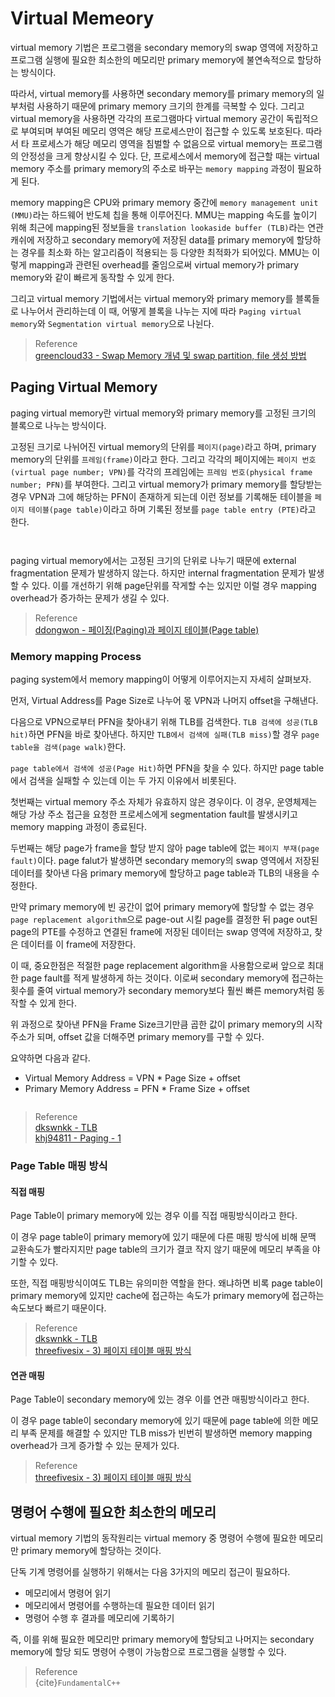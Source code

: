 # Virtual Memeory
virtual memory 기법은 프로그램을 secondary memory의 swap 영역에 저장하고 프로그램 실행에 필요한 최소한의 메모리만 primary memory에 불연속적으로 할당하는 방식이다. 

따라서, virtual memory를 사용하면 secondary memory를 primary memory의 일부처럼 사용하기 때문에 primary memory 크기의 한계를 극복할 수 있다. 그리고 virtual memory을 사용하면 각각의 프로그램마다 virtual memory 공간이 독립적으로 부여되며 부여된 메모리 영역은 해당 프로세스만이 접근할 수 있도록 보호된다. 따라서 타 프로세스가 해당 메모리 영역을 침벌할 수 없음으로 virtual memory는 프로그램의 안정성을 크게 향상시킬 수 있다. 단, 프로세스에서 memory에 접근할 때는 virtual memory 주소를 primary memory의 주소로 바꾸는 `memory mapping` 과정이 필요하게 된다.

memory mapping은 CPU와 primary memory 중간에 `memory management unit (MMU)`라는 하드웨어 반도체 칩을 통해 이루어진다. MMU는 mapping 속도를 높이기 위해 최근에 mapping된 정보들을 `translation lookaside buffer (TLB)`라는 연관 캐쉬에 저장하고 secondary memory에 저장된 data를 primary memory에 할당하는 경우를 최소화 하는 알고리즘이 적용되는 등 다양한 최적화가 되어있다. MMU는 이렇게 mapping과 관련된 overhead를 줄임으로써 virtual memory가 primary memory와 같이 빠르게 동작할 수 있게 한다.

그리고 virtual memory 기법에서는 virtual memory와 primary memory를 블록들로 나누어서 관리하는데 이 때, 어떻게 블록을 나누는 지에 따라 `Paging virtual memory`와 `Segmentation virtual memory`으로 나뉜다.

> Reference  
> [greencloud33 - Swap Memory 개념 및 swap partition, file 생성 방법](https://greencloud33.tistory.com/47)   

## Paging Virtual Memory
paging virtual memory란 virtual memory와 primary memory를 고정된 크기의 블록으로 나누는 방식이다.

고정된 크기로 나뉘어진 virtual memory의 단위를 `페이지(page)`라고 하며, primary memory의 단위를 `프레임(frame)`이라고 한다. 그리고 각각의 페이지에는 `페이지 번호(virtual page number; VPN)`를 각각의 프레임에는 `프레임 번호(physical frame number; PFN)`를 부여한다. 그리고 virtual memory가 primary memory를 할당받는 경우 VPN과 그에 해당하는 PFN이 존재하게 되는데 이런 정보를 기록해둔 테이블을 `페이지 테이블(page table)`이라고 하며 기록된 정보를 `page table entry (PTE)`라고 한다.

```{figure} _image/0201.png
``` 

```{figure} _image/0202.png
```

paging virtual memory에서는 고정된 크기의 단위로 나누기 때문에 external fragmentation 문제가 발생하지 않는다. 하지만 internal fragmentation 문제가 발생할 수 있다. 이를 개선하기 위해 page단위를 작게할 수는 있지만 이럴 경우 mapping overhead가 증가하는 문제가 생길 수 있다.



> Reference  
> [ddongwon - 페이징(Paging)과 페이지 테이블(Page table)](https://ddongwon.tistory.com/49)  

### Memory mapping Process
paging system에서 memory mapping이 어떻게 이루어지는지 자세히 살펴보자.

먼저, Virtual Address를 Page Size로 나누어 몫 VPN과 나머지 offset을 구해낸다.

다음으로 VPN으로부터 PFN을 찾아내기 위해 TLB를 검색한다. `TLB 검색에 성공(TLB hit)`하면 PFN을 바로 찾아낸다. 하지만 `TLB에서 검색에 실패(TLB miss)`할 경우 `page table을 검색(page walk)`한다.

`page table에서 검색에 성공(Page Hit)`하면 PFN을 찾을 수 있다. 하지만 page table에서 검색을 실패할 수 있는데 이는 두 가지 이유에서 비롯된다. 

첫번째는 virtual memory 주소 자체가 유효하지 않은 경우이다. 이 경우, 운영체제는 해당 가상 주소 접근을 요청한 프로세스에게 segmentation fault를 발생시키고 memory mapping 과정이 종료된다. 

두번째는 해당 page가 frame을 할당 받지 않아 page table에 없는 `페이지 부재(page fault)`이다. page falut가 발생하면 secondary memory의 swap 영역에서 저장된 데이터를 찾아낸 다음 primary memory에 할당하고 page table과 TLB의 내용을 수정한다. 

만약 primary memory에 빈 공간이 없어 primary memory에 할당할 수 없는 경우  `page replacement algorithm`으로 page-out 시킬 page를 결정한 뒤 page out된 page의 PTE를 수정하고 연결된 frame에 저장된 데이터는 swap 영역에 저장하고, 찾은 데이터를 이 frame에 저장한다.

이 때, 중요한점은 적절한 page replacement algorithm을 사용함으로써 앞으로 최대한 page fault를 적게 발생하게 하는 것이다. 이로써 secondary memory에 접근하는 횟수를 줄여 virtual memory가 secondary memory보다 훨씬 빠른 memory처럼 동작할 수 있게 한다.

위 과정으로 찾아낸 PFN을 Frame Size크기만큼 곱한 값이 primary memory의 시작주소가 되며, offset 값을 더해주면 primary memory를 구할 수 있다.

요약하면 다음과 같다.
* Virtual Memory Address  = VPN * Page Size + offset
* Primary Memory Address = PFN * Frame Size + offset

```{figure} _image/0203.png
```

> Reference  
> [dkswnkk - TLB](https://dkswnkk.tistory.com/456)  
> [khj94811 - Paging - 1](https://m.blog.naver.com/khj94811/221019655505)  

### Page Table 매핑 방식
#### 직접 매핑
Page Table이 primary memory에 있는 경우 이를 직접 매핑방식이라고 한다. 

이 경우 page table이 primary memory에 있기 때문에 다른 매핑 방식에 비해 문맥 교환속도가 빨라지지만 page table의 크기가 결코 작지 않기 때문에 메모리 부족을 야기할 수 있다.

또한, 직접 매핑방식이여도 TLB는 유의미한 역할을 한다. 왜냐하면 비록 page table이 primary memory에 있지만 cache에 접근하는 속도가 primary memory에 접근하는 속도보다 빠르기 때문이다.

> Reference  
> [dkswnkk - TLB](https://dkswnkk.tistory.com/456)  
> [threefivesix - 3) 페이지 테이블 매핑 방식](https://threefivesix.tistory.com/24)  

#### 연관 매핑
Page Table이 secondary memory에 있는 경우 이를 연관 매핑방식이라고 한다.

이 경우 page table이 secondary memory에 있기 때문에 page table에 의한 메모리 부족 문제를 해결할 수 있지만 TLB miss가 빈번히 발생하면 memory mapping overhead가 크게 증가할 수 있는 문제가 있다.

> Reference  
> [threefivesix - 3) 페이지 테이블 매핑 방식](https://threefivesix.tistory.com/24) 



## 명령어 수행에 필요한 최소한의 메모리
virtual memory 기법의 동작원리는 virtual memory 중 명령어 수행에 필요한 메모리만 primary memory에 할당하는 것이다.

단독 기계 명령어를 실행하기 위해서는 다음 3가지의 메모리 접근이 필요하다.
* 메모리에서 명령어 읽기
* 메모리에서 명령어를 수행하는데 필요한 데이터 읽기
* 명령어 수행 후 결과를 메모리에 기록하기

즉, 이를 위해 필요한 메모리만 primary memory에 할당되고 나머지는 secondary memory에 할당 되도 명령어 수행이 가능함으로 프로그램을 실행할 수 있다. 

> Reference  
> {cite}`FundamentalC++`   